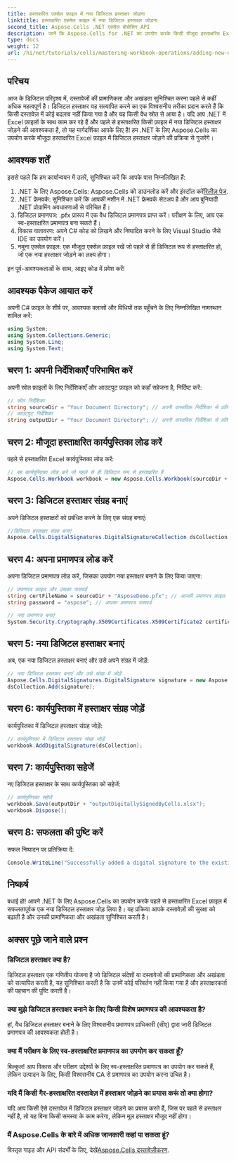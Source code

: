 ```yaml
---
title: हस्ताक्षरित एक्सेल फ़ाइल में नया डिजिटल हस्ताक्षर जोड़ना
linktitle: हस्ताक्षरित एक्सेल फ़ाइल में नया डिजिटल हस्ताक्षर जोड़ना
second_title: Aspose.Cells .NET एक्सेल प्रोसेसिंग API
description: जानें कि Aspose.Cells for .NET का उपयोग करके किसी मौजूदा हस्ताक्षरित Excel फ़ाइल में नया डिजिटल हस्ताक्षर कैसे जोड़ें। यह व्यापक गाइड सभी पूर्वापेक्षाएँ, चरण-दर-चरण निर्देश और कोड उदाहरण को कवर करती है।
type: docs
weight: 12
url: /hi/net/tutorials/cells/mastering-workbook-operations/adding-new-digital-signature-to-signed-excel-file/
---
```

## परिचय

आज के डिजिटल परिदृश्य में, दस्तावेजों की प्रामाणिकता और अखंडता सुनिश्चित करना पहले से कहीं अधिक महत्वपूर्ण है। डिजिटल हस्ताक्षर यह सत्यापित करने का एक विश्वसनीय तरीका प्रदान करते हैं कि किसी दस्तावेज़ में कोई बदलाव नहीं किया गया है और यह किसी वैध स्रोत से आया है। यदि आप .NET में Excel फ़ाइलों के साथ काम कर रहे हैं और पहले से हस्ताक्षरित किसी फ़ाइल में नया डिजिटल हस्ताक्षर जोड़ने की आवश्यकता है, तो यह मार्गदर्शिका आपके लिए है! हम .NET के लिए Aspose.Cells का उपयोग करके मौजूदा हस्ताक्षरित Excel फ़ाइल में डिजिटल हस्ताक्षर जोड़ने की प्रक्रिया से गुजरेंगे।

## आवश्यक शर्तें

इससे पहले कि हम कार्यान्वयन में उतरें, सुनिश्चित करें कि आपके पास निम्नलिखित हैं:

1.  .NET के लिए Aspose.Cells: Aspose.Cells को डाउनलोड करें और इंस्टॉल करें[रिलीज़ पेज](https://releases.aspose.com/cells/net/).
2. .NET फ्रेमवर्क: सुनिश्चित करें कि आपकी मशीन में .NET फ्रेमवर्क सेटअप है और आप बुनियादी .NET प्रोग्रामिंग अवधारणाओं से परिचित हैं।
3. डिजिटल प्रमाणपत्र: .pfx प्रारूप में एक वैध डिजिटल प्रमाणपत्र प्राप्त करें। परीक्षण के लिए, आप एक स्व-हस्ताक्षरित प्रमाणपत्र बना सकते हैं।
4. विकास वातावरण: अपने C# कोड को लिखने और निष्पादित करने के लिए Visual Studio जैसे IDE का उपयोग करें।
5. नमूना एक्सेल फ़ाइल: एक मौजूदा एक्सेल फ़ाइल रखें जो पहले से ही डिजिटल रूप से हस्ताक्षरित हो, जो एक नया हस्ताक्षर जोड़ने का लक्ष्य होगा।

इन पूर्व-आवश्यकताओं के साथ, आइए कोड में प्रवेश करें!

## आवश्यक पैकेज आयात करें

अपनी C# फ़ाइल के शीर्ष पर, आवश्यक क्लासों और विधियों तक पहुँचने के लिए निम्नलिखित नामस्थान शामिल करें:

```csharp
using System;
using System.Collections.Generic;
using System.Linq;
using System.Text;
```

## चरण 1: अपनी निर्देशिकाएँ परिभाषित करें

अपनी स्रोत फ़ाइलों के लिए निर्देशिकाएँ और आउटपुट फ़ाइल को कहाँ सहेजना है, निर्दिष्ट करें:

```csharp
// स्रोत निर्देशिका
string sourceDir = "Your Document Directory"; // अपनी वास्तविक निर्देशिका से प्रतिस्थापित करें
// आउटपुट निर्देशिका
string outputDir = "Your Document Directory"; // अपनी वास्तविक निर्देशिका से प्रतिस्थापित करें
```

## चरण 2: मौजूदा हस्ताक्षरित कार्यपुस्तिका लोड करें

पहले से हस्ताक्षरित Excel कार्यपुस्तिका लोड करें:

```csharp
// वह कार्यपुस्तिका लोड करें जो पहले से ही डिजिटल रूप से हस्ताक्षरित है
Aspose.Cells.Workbook workbook = new Aspose.Cells.Workbook(sourceDir + "sampleDigitallySignedByCells.xlsx");
```

## चरण 3: डिजिटल हस्ताक्षर संग्रह बनाएं

अपने डिजिटल हस्ताक्षरों को प्रबंधित करने के लिए एक संग्रह बनाएं:

```csharp
//डिजिटल हस्ताक्षर संग्रह बनाएं
Aspose.Cells.DigitalSignatures.DigitalSignatureCollection dsCollection = new Aspose.Cells.DigitalSignatures.DigitalSignatureCollection();
```

## चरण 4: अपना प्रमाणपत्र लोड करें

अपना डिजिटल प्रमाणपत्र लोड करें, जिसका उपयोग नया हस्ताक्षर बनाने के लिए किया जाएगा:

```csharp
// प्रमाणपत्र फ़ाइल और उसका पासवर्ड
string certFileName = sourceDir + "AsposeDemo.pfx"; // आपकी प्रमाणपत्र फ़ाइल
string password = "aspose"; // आपका प्रमाणपत्र पासवर्ड

// नया प्रमाणपत्र बनाएं
System.Security.Cryptography.X509Certificates.X509Certificate2 certificate = new System.Security.Cryptography.X509Certificates.X509Certificate2(certFileName, password);
```

## चरण 5: नया डिजिटल हस्ताक्षर बनाएं

अब, एक नया डिजिटल हस्ताक्षर बनाएं और उसे अपने संग्रह में जोड़ें:

```csharp
// नया डिजिटल हस्ताक्षर बनाएं और उसे संग्रह में जोड़ें
Aspose.Cells.DigitalSignatures.DigitalSignature signature = new Aspose.Cells.DigitalSignatures.DigitalSignature(certificate, "Aspose.Cells added new digital signature in existing digitally signed workbook.", DateTime.Now);
dsCollection.Add(signature);
```

## चरण 6: कार्यपुस्तिका में हस्ताक्षर संग्रह जोड़ें

कार्यपुस्तिका में डिजिटल हस्ताक्षर संग्रह जोड़ें:

```csharp
// कार्यपुस्तिका में डिजिटल हस्ताक्षर संग्रह जोड़ें
workbook.AddDigitalSignature(dsCollection);
```

## चरण 7: कार्यपुस्तिका सहेजें

नए डिजिटल हस्ताक्षर के साथ कार्यपुस्तिका को सहेजें:

```csharp
// कार्यपुस्तिका सहेजें
workbook.Save(outputDir + "outputDigitallySignedByCells.xlsx");
workbook.Dispose();
```

## चरण 8: सफलता की पुष्टि करें

सफल निष्पादन पर प्रतिक्रिया दें:

```csharp
Console.WriteLine("Successfully added a digital signature to the existing signed Excel file.");
```

## निष्कर्ष

बधाई हो! आपने .NET के लिए Aspose.Cells का उपयोग करके पहले से हस्ताक्षरित Excel फ़ाइल में सफलतापूर्वक एक नया डिजिटल हस्ताक्षर जोड़ लिया है। यह प्रक्रिया आपके दस्तावेज़ों की सुरक्षा को बढ़ाती है और उनकी प्रामाणिकता और अखंडता सुनिश्चित करती है।

## अक्सर पूछे जाने वाले प्रश्न

### डिजिटल हस्ताक्षर क्या है?

डिजिटल हस्ताक्षर एक गणितीय योजना है जो डिजिटल संदेशों या दस्तावेजों की प्रामाणिकता और अखंडता को सत्यापित करती है, यह सुनिश्चित करती है कि उनमें कोई परिवर्तन नहीं किया गया है और हस्ताक्षरकर्ता की पहचान की पुष्टि करती है।

### क्या मुझे डिजिटल हस्ताक्षर बनाने के लिए किसी विशेष प्रमाणपत्र की आवश्यकता है?

हां, वैध डिजिटल हस्ताक्षर बनाने के लिए विश्वसनीय प्रमाणपत्र प्राधिकारी (सीए) द्वारा जारी डिजिटल प्रमाणपत्र की आवश्यकता होती है।

### क्या मैं परीक्षण के लिए स्व-हस्ताक्षरित प्रमाणपत्र का उपयोग कर सकता हूँ?

बिल्कुल! आप विकास और परीक्षण उद्देश्यों के लिए स्व-हस्ताक्षरित प्रमाणपत्र का उपयोग कर सकते हैं, लेकिन उत्पादन के लिए, किसी विश्वसनीय CA से प्रमाणपत्र का उपयोग करना उचित है।

### यदि मैं किसी गैर-हस्ताक्षरित दस्तावेज़ में हस्ताक्षर जोड़ने का प्रयास करूं तो क्या होगा?

यदि आप किसी ऐसे दस्तावेज़ में डिजिटल हस्ताक्षर जोड़ने का प्रयास करते हैं, जिस पर पहले से हस्ताक्षर नहीं है, तो यह बिना किसी समस्या के काम करेगा, लेकिन मूल हस्ताक्षर मौजूद नहीं होगा।

### मैं Aspose.Cells के बारे में अधिक जानकारी कहां पा सकता हूं?

 विस्तृत गाइड और API संदर्भों के लिए, देखें[Aspose.Cells दस्तावेज़ीकरण](https://reference.aspose.com/cells/net/).